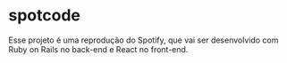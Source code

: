# spotcode
Esse projeto é uma reprodução do Spotify, que vai ser desenvolvido com Ruby on Rails no back-end e React no front-end.
